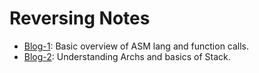 # Reversing Notes


- [Blog-1](https://0xw3bs3c.github.io/Reversing-Notes/blog-1/): Basic overview of ASM lang and function calls. 
- [Blog-2](https://0xw3bs3c.github.io/Reversing-Notes/blog-2/): Understanding Archs and basics of Stack.